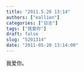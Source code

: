 ```yaml
---
title: "2011.5.20 13:14"
authors: ["eallion"]
categories: ["日志"]
tags: ["我爱你"]
draft: false
slug: "5201314"
date: "2011-05-20 13:14:00"
---
```


我爱你。
